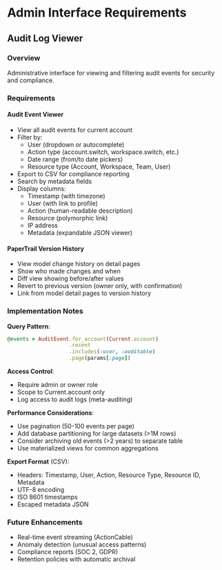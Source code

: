 # Admin Interface Requirements

## Audit Log Viewer

### Overview
Administrative interface for viewing and filtering audit events for security and compliance.

### Requirements

#### Audit Event Viewer
- View all audit events for current account
- Filter by:
  - User (dropdown or autocomplete)
  - Action type (account.switch, workspace.switch, etc.)
  - Date range (from/to date pickers)
  - Resource type (Account, Workspace, Team, User)
- Export to CSV for compliance reporting
- Search by metadata fields
- Display columns:
  - Timestamp (with timezone)
  - User (with link to profile)
  - Action (human-readable description)
  - Resource (polymorphic link)
  - IP address
  - Metadata (expandable JSON viewer)

#### PaperTrail Version History
- View model change history on detail pages
- Show who made changes and when
- Diff view showing before/after values
- Revert to previous version (owner only, with confirmation)
- Link from model detail pages to version history

### Implementation Notes

**Query Pattern**:
```ruby
@events = AuditEvent.for_account(Current.account)
                    .recent
                    .includes(:user, :auditable)
                    .page(params[:page])
```

**Access Control**:
- Require admin or owner role
- Scope to Current.account only
- Log access to audit logs (meta-auditing)

**Performance Considerations**:
- Use pagination (50-100 events per page)
- Add database partitioning for large datasets (>1M rows)
- Consider archiving old events (>2 years) to separate table
- Use materialized views for common aggregations

**Export Format** (CSV):
- Headers: Timestamp, User, Action, Resource Type, Resource ID, Metadata
- UTF-8 encoding
- ISO 8601 timestamps
- Escaped metadata JSON

### Future Enhancements
- Real-time event streaming (ActionCable)
- Anomaly detection (unusual access patterns)
- Compliance reports (SOC 2, GDPR)
- Retention policies with automatic archival
